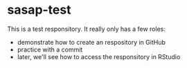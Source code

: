 # sasap-test

This is a test responsitory. It really only has a few roles:

- demonstrate how to create an respository in GitHub
- practice with a commit
- later, we'll see how to access the responsitory in RStudio
